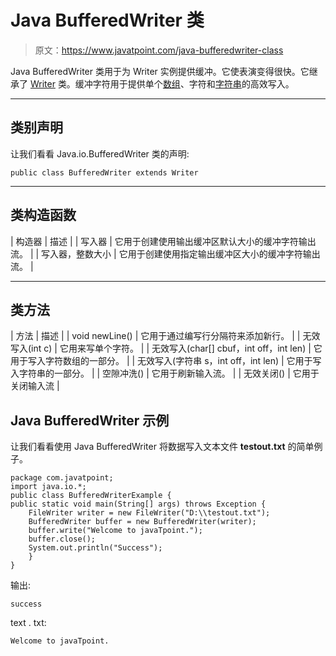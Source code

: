 # Java BufferedWriter 类

> 原文：<https://www.javatpoint.com/java-bufferedwriter-class>

Java BufferedWriter 类用于为 Writer 实例提供缓冲。它使表演变得很快。它继承了 [Writer](java-writer-class) 类。缓冲字符用于提供单个[数组](array-in-java)、字符和[字符串](java-string)的高效写入。

* * *

## 类别声明

让我们看看 Java.io.BufferedWriter 类的声明:

```
public class BufferedWriter extends Writer

```

* * *

## 类构造函数

| 构造器 | 描述 |
| 写入器 | 它用于创建使用输出缓冲区默认大小的缓冲字符输出流。 |
| 写入器，整数大小 | 它用于创建使用指定输出缓冲区大小的缓冲字符输出流。 |

* * *

## 类方法

| 方法 | 描述 |
| void newLine() | 它用于通过编写行分隔符来添加新行。 |
| 无效写入(int c) | 它用来写单个字符。 |
| 无效写入(char[] cbuf，int off，int len) | 它用于写入字符数组的一部分。 |
| 无效写入(字符串 s，int off，int len) | 它用于写入字符串的一部分。 |
| 空隙冲洗() | 它用于刷新输入流。 |
| 无效关闭() | 它用于关闭输入流 |

## Java BufferedWriter 示例

让我们看看使用 Java BufferedWriter 将数据写入文本文件 **testout.txt** 的简单例子。

```
package com.javatpoint;
import java.io.*;
public class BufferedWriterExample {
public static void main(String[] args) throws Exception {	
	FileWriter writer = new FileWriter("D:\\testout.txt");
	BufferedWriter buffer = new BufferedWriter(writer);
	buffer.write("Welcome to javaTpoint.");
	buffer.close();
	System.out.println("Success");
	}
}

```

输出:

```
success

```

text . txt:

```
Welcome to javaTpoint.

```